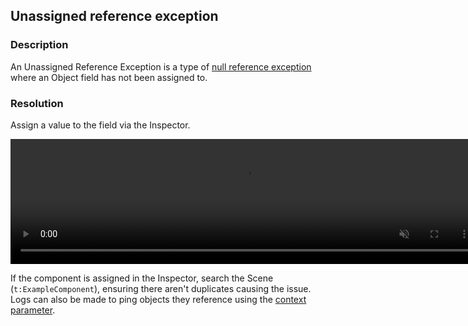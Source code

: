 ## Unassigned reference exception
### Description
An Unassigned Reference Exception is a type of [null reference exception](Null%20Reference%20Exception.md) where an Object field has not been assigned to.  

### Resolution
Assign a value to the field via the Inspector.  

<video width="750" height="200" autoplay loop muted><source type="video/webm" src="https://help.vertx.xyz/Video/inspector-references.webm"></video>

If the component is assigned in the Inspector, search the Scene (`t:ExampleComponent`), ensuring there aren't duplicates causing the issue.  
Logs can also be made to ping objects they reference using the [context parameter](../../Debugging/Logging/Logging%20How-to.md).